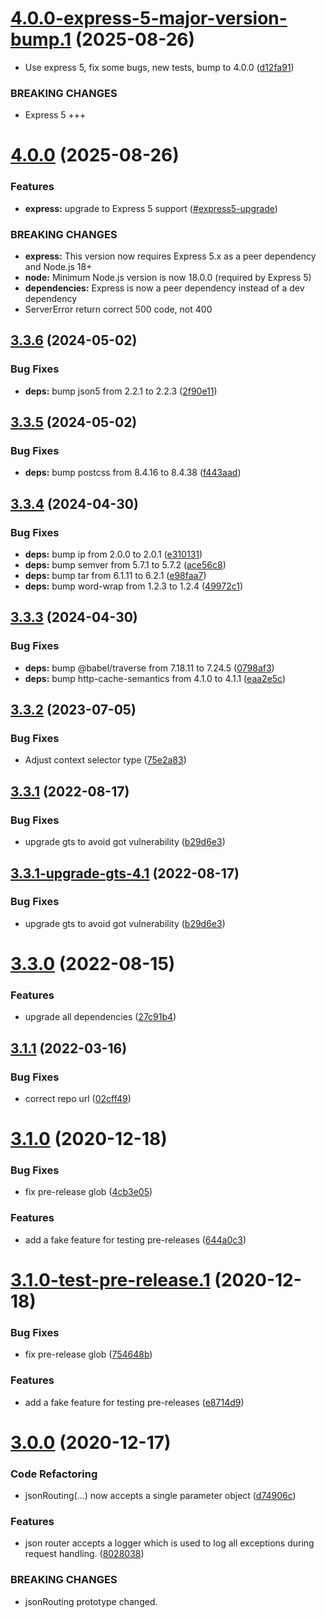 # [4.0.0-express-5-major-version-bump.1](https://github.com/tibber/tibber-express-utils/compare/v3.3.6...v4.0.0-express-5-major-version-bump.1) (2025-08-26)


* Use express 5, fix some bugs, new tests, bump to 4.0.0 ([d12fa91](https://github.com/tibber/tibber-express-utils/commit/d12fa91f6bac2ca06a92a00c777e760a6ec7032d))


### BREAKING CHANGES

* Express 5 +++

# [4.0.0](https://github.com/tibber/tibber-express-utils/compare/v3.3.6...v4.0.0) (2025-08-26)


### Features

* **express:** upgrade to Express 5 support ([#express5-upgrade](https://github.com/tibber/tibber-express-utils/commit/express5-upgrade))

### BREAKING CHANGES

* **express:** This version now requires Express 5.x as a peer dependency and Node.js 18+
* **node:** Minimum Node.js version is now 18.0.0 (required by Express 5)
* **dependencies:** Express is now a peer dependency instead of a dev dependency
* ServerError return correct 500 code, not 400

## [3.3.6](https://github.com/tibber/tibber-express-utils/compare/v3.3.5...v3.3.6) (2024-05-02)


### Bug Fixes

* **deps:** bump json5 from 2.2.1 to 2.2.3 ([2f90e11](https://github.com/tibber/tibber-express-utils/commit/2f90e1132eb274ba254cde01f9e33439a9d6062a))

## [3.3.5](https://github.com/tibber/tibber-express-utils/compare/v3.3.4...v3.3.5) (2024-05-02)


### Bug Fixes

* **deps:** bump postcss from 8.4.16 to 8.4.38 ([f443aad](https://github.com/tibber/tibber-express-utils/commit/f443aada209d52f092aa7e46f37f0d13aadc23e1))

## [3.3.4](https://github.com/tibber/tibber-express-utils/compare/v3.3.3...v3.3.4) (2024-04-30)


### Bug Fixes

* **deps:** bump ip from 2.0.0 to 2.0.1 ([e310131](https://github.com/tibber/tibber-express-utils/commit/e3101318f706c7ebccf1c1411386fe7f11c1cc61))
* **deps:** bump semver from 5.7.1 to 5.7.2 ([ace56c8](https://github.com/tibber/tibber-express-utils/commit/ace56c89006913b815d1a213845df2e5fc7d5705))
* **deps:** bump tar from 6.1.11 to 6.2.1 ([e98faa7](https://github.com/tibber/tibber-express-utils/commit/e98faa752d7963b2a7b073a9e2237959ed14c25c))
* **deps:** bump word-wrap from 1.2.3 to 1.2.4 ([49972c1](https://github.com/tibber/tibber-express-utils/commit/49972c17ddec44111fa5af502f6502f76ef33b6c))

## [3.3.3](https://github.com/tibber/tibber-express-utils/compare/v3.3.2...v3.3.3) (2024-04-30)


### Bug Fixes

* **deps:** bump @babel/traverse from 7.18.11 to 7.24.5 ([0798af3](https://github.com/tibber/tibber-express-utils/commit/0798af346502aaae020debed8ef69f08aae5501a))
* **deps:** bump http-cache-semantics from 4.1.0 to 4.1.1 ([eaa2e5c](https://github.com/tibber/tibber-express-utils/commit/eaa2e5cddbdc928d8bd74c0b4cb07ac10853a8bc))

## [3.3.2](https://github.com/tibber/tibber-express-utils/compare/v3.3.1...v3.3.2) (2023-07-05)


### Bug Fixes

* Adjust context selector type ([75e2a83](https://github.com/tibber/tibber-express-utils/commit/75e2a83d99f63caad2f79b2bb1e20879ec7ca3e8))

## [3.3.1](https://github.com/tibber/tibber-express-utils/compare/v3.3.0...v3.3.1) (2022-08-17)


### Bug Fixes

* upgrade gts to avoid got vulnerability ([b29d6e3](https://github.com/tibber/tibber-express-utils/commit/b29d6e3a7152c086a257512c9669b32c6819af42))

## [3.3.1-upgrade-gts-4.1](https://github.com/tibber/tibber-express-utils/compare/v3.3.0...v3.3.1-upgrade-gts-4.1) (2022-08-17)


### Bug Fixes

* upgrade gts to avoid got vulnerability ([b29d6e3](https://github.com/tibber/tibber-express-utils/commit/b29d6e3a7152c086a257512c9669b32c6819af42))

# [3.3.0](https://github.com/tibber/tibber-express-utils/compare/v3.2.0...v3.3.0) (2022-08-15)


### Features

* upgrade all dependencies ([27c91b4](https://github.com/tibber/tibber-express-utils/commit/27c91b447a612d56a9f24b0663ecac2d793d99bd))

## [3.1.1](https://github.com/tibber/tibber-express-utils/compare/v3.1.0...v3.1.1) (2022-03-16)


### Bug Fixes

* correct repo url ([02cff49](https://github.com/tibber/tibber-express-utils/commit/02cff4955ad3e6caea872b8443f4630fe1318e36))

# [3.1.0](https://github.com/tibbercom/tibber-express-utils/compare/v3.0.0...v3.1.0) (2020-12-18)


### Bug Fixes

* fix pre-release glob ([4cb3e05](https://github.com/tibbercom/tibber-express-utils/commit/4cb3e058511d3b3473ac7ec428283bd9f3ee50c3))


### Features

* add a fake feature for testing pre-releases ([644a0c3](https://github.com/tibbercom/tibber-express-utils/commit/644a0c37e318a770d124f005a1442016893d7ff6))

# [3.1.0-test-pre-release.1](https://github.com/tibbercom/tibber-express-utils/compare/v3.0.0...v3.1.0-test-pre-release.1) (2020-12-18)


### Bug Fixes

* fix pre-release glob ([754648b](https://github.com/tibbercom/tibber-express-utils/commit/754648bbd3c5febe33264a91269c6ac4153c324a))


### Features

* add a fake feature for testing pre-releases ([e8714d9](https://github.com/tibbercom/tibber-express-utils/commit/e8714d97bd5752d9cff0a7fe93515572b4774d31))

# [3.0.0](https://github.com/tibbercom/tibber-express-utils/compare/v2.1.0...v3.0.0) (2020-12-17)


### Code Refactoring

* jsonRouting(...) now accepts a single parameter object ([d74906c](https://github.com/tibbercom/tibber-express-utils/commit/d74906c52e3f21bbc4a888babfd70e3b0a7f0625))


### Features

* json router accepts a logger which is used to log all exceptions during request handling. ([8028038](https://github.com/tibbercom/tibber-express-utils/commit/8028038d3e226ce749d31c776147c4537d3ae3c2))


### BREAKING CHANGES

* jsonRouting prototype changed.
